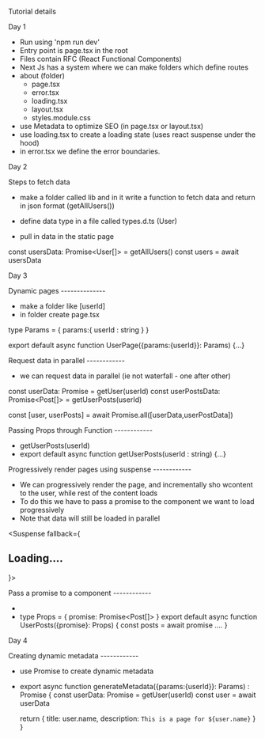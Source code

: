 Tutorial details

Day 1

- Run using 'npm run dev'
- Entry point is page.tsx in the root
- Files contain RFC (React Functional Components)
- Next Js has a system where we can make folders which define routes
- about (folder)
  - page.tsx
  - error.tsx
  - loading.tsx
  - layout.tsx
  - styles.module.css
- use Metadata to optimize SEO (in page.tsx or layout.tsx)
- use loading.tsx to create a loading state (uses react suspense under the hood)
- in error.tsx we define the error boundaries.

Day 2

Steps to fetch data

- make a folder called lib and in it write a function to fetch data and return in json format (getAllUsers())

- define data type in a file called types.d.ts (User)

- pull in data in the static page

const usersData: Promise<User[]> = getAllUsers()
const users = await usersData

Day 3

Dynamic pages --------------

- make a folder like [userId]
- in folder create page.tsx

type Params = {
params:{
userId : string
}
}

export default async function UserPage({params:{userId}}: Params) {...}

Request data in parallel ------------

- we can request data in parallel (ie not waterfall - one after other)

const userData: Promise<User> = getUser(userId)
const userPostsData: Promise<Post[]> = getUserPosts(userId)

const [user, userPosts] = await Promise.all([userData,userPostData])

Passing Props through Function ------------

- getUserPosts(userId)
- export default async function getUserPosts(userId : string) {...}

Progressively render pages using suspense ------------

- We can progressively render the page, and incrementally sho wcontent to the user, while rest of the content loads
- To do this we have to pass a promise to the component we want to load progressively
- Note that data will still be loaded in parallel

<Suspense fallback={<h2>Loading....</h2>}>
<UserPosts promise = {userPostsData}/>
</Suspense>

Pass a promise to a component ------------

- <UserPosts promise = {userPostsData}/>
- type Props = {
  promise: Promise<Post[]>
  }
  export default async function UserPosts({promise}: Props) {
  const posts = await promise
  ....
  }

Day 4

Creating dynamic metadata ------------

- use Promise<Metadata> to create dynamic metadata

- export async function generateMetadata({params:{userId}}: Params) : Promise<Metadata> {
  const userData: Promise<User> = getUser(userId)
  const user = await userData

  return {
  title: user.name,
  description: `This is a page for ${user.name}`
  }
  }
